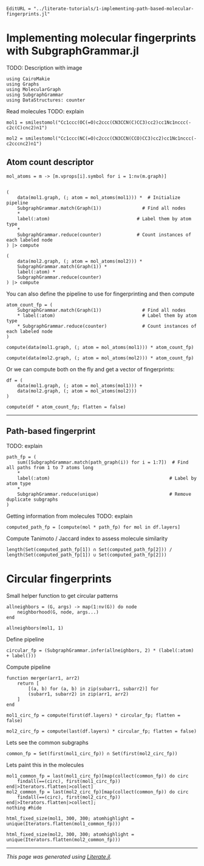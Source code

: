 ```@meta
EditURL = "../literate-tutorials/1-implementing-path-based-molecular-fingerprints.jl"
```

# Implementing molecular fingerprints with SubgraphGrammar.jl

TODO: Description with image

````@example 1-implementing-path-based-molecular-fingerprints
using CairoMakie
using Graphs
using MolecularGraph
using SubgraphGrammar
using DataStructures: counter
````

Read molecules
TODO: explain

````@example 1-implementing-path-based-molecular-fingerprints
mol1 = smilestomol("Cc1ccc(OC(=O)c2ccc(CN3CCN(C)CC3)cc2)cc1Nc1nccc(-c2c(C)cnc2)n1")
````

````@example 1-implementing-path-based-molecular-fingerprints
mol2 = smilestomol("Cc1ccc(NC(=O)c2ccc(CN3CCN(CCO)CC3)cc2)cc1Nc1nccc(-c2cccnc2)n1")
````

## Atom count descriptor

````@example 1-implementing-path-based-molecular-fingerprints
mol_atoms = m -> [m.vprops[i].symbol for i = 1:nv(m.graph)]


(
    data(mol1.graph, (; atom = mol_atoms(mol1))) *  # Initialize pipeline
    SubgraphGrammar.match(Graph(1))               # Find all nodes
    *
    label(:atom)                                # Label them by atom type
    *
    SubgraphGrammar.reduce(counter)             # Count instances of each labeled node
) |> compute
````

````@example 1-implementing-path-based-molecular-fingerprints
(
    data(mol2.graph, (; atom = mol_atoms(mol2))) *
    SubgraphGrammar.match(Graph(1)) *
    label(:atom) *
    SubgraphGrammar.reduce(counter)
) |> compute
````

You can also define the pipeline to use for fingerprinting and then compute

````@example 1-implementing-path-based-molecular-fingerprints
atom_count_fp = (
    SubgraphGrammar.match(Graph(1))               # Find all nodes
    * label(:atom)                                # Label them by atom type
    * SubgraphGrammar.reduce(counter)             # Count instances of each labeled node
)
````

````@example 1-implementing-path-based-molecular-fingerprints
compute(data(mol1.graph, (; atom = mol_atoms(mol1))) * atom_count_fp)
````

````@example 1-implementing-path-based-molecular-fingerprints
compute(data(mol2.graph, (; atom = mol_atoms(mol2))) * atom_count_fp)
````

Or we can compute both on the fly and get a vector of fingerprints:

````@example 1-implementing-path-based-molecular-fingerprints
df = (
    data(mol1.graph, (; atom = mol_atoms(mol1))) +
    data(mol2.graph, (; atom = mol_atoms(mol2)))
)

compute(df * atom_count_fp; flatten = false)
````

---

## Path-based fingerprint

TODO: explain

````@example 1-implementing-path-based-molecular-fingerprints
path_fp = (
    sum([SubgraphGrammar.match(path_graph(i)) for i = 1:7])  # Find all paths from 1 to 7 atoms long
    *
    label(:atom)                                            # Label by atom type
    *
    SubgraphGrammar.reduce(unique)                          # Remove duplicate subgraphs
)
````

Getting information from molecules
TODO: explain

````@example 1-implementing-path-based-molecular-fingerprints
computed_path_fp = [compute(mol * path_fp) for mol in df.layers]
````

Compute Tanimoto / Jaccard index to assess molecule similarity

````@example 1-implementing-path-based-molecular-fingerprints
length(Set(computed_path_fp[1]) ∩ Set(computed_path_fp[2])) /
length(Set(computed_path_fp[1]) ∪ Set(computed_path_fp[2]))
````

# Circular fingerprints

Small helper function to get circular patterns

````@example 1-implementing-path-based-molecular-fingerprints
allneighbors = (G, args) -> map(1:nv(G)) do node
    neighborhood(G, node, args...)
end

allneighbors(mol1, 1)
````

Define pipeline

````@example 1-implementing-path-based-molecular-fingerprints
circular_fp = (SubgraphGrammar.infer(allneighbors, 2) * (label(:atom) + label()))
````

Compute pipeline

````@example 1-implementing-path-based-molecular-fingerprints
function merger(arr1, arr2)
    return [
        [(a, b) for (a, b) in zip(subarr1, subarr2)] for
        (subarr1, subarr2) in zip(arr1, arr2)
    ]
end

mol1_circ_fp = compute(first(df.layers) * circular_fp; flatten = false)
````

````@example 1-implementing-path-based-molecular-fingerprints
mol2_circ_fp = compute(last(df.layers) * circular_fp; flatten = false)
````

Lets see the common subgraphs

````@example 1-implementing-path-based-molecular-fingerprints
common_fp = Set(first(mol1_circ_fp)) ∩ Set(first(mol2_circ_fp))
````

Lets paint this in the molecules

````@example 1-implementing-path-based-molecular-fingerprints
mol1_common_fp = last(mol1_circ_fp)[map(collect(common_fp)) do circ
    findall(==(circ), first(mol1_circ_fp))
end|>Iterators.flatten|>collect]
mol2_common_fp = last(mol2_circ_fp)[map(collect(common_fp)) do circ
    findall(==(circ), first(mol2_circ_fp))
end|>Iterators.flatten|>collect];
nothing #hide
````

````@example 1-implementing-path-based-molecular-fingerprints
html_fixed_size(mol1, 300, 300; atomhighlight = unique(Iterators.flatten(mol1_common_fp)))
````

````@example 1-implementing-path-based-molecular-fingerprints
html_fixed_size(mol2, 300, 300; atomhighlight = unique(Iterators.flatten(mol2_common_fp)))
````

---

*This page was generated using [Literate.jl](https://github.com/fredrikekre/Literate.jl).*
